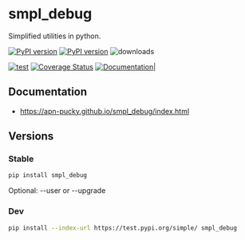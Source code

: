 # smpl_debug
Simplified utilities in python.

[![PyPI version][pypi image]][pypi link] [![PyPI version][pypi versions]][pypi link]  ![downloads](https://img.shields.io/pypi/dm/smpl_debug.svg)

[![test][a t image]][a t link]   [![Coverage Status][c t i]][c t l] [![Documentation][rtd t i]][rtd t l]|

## Documentation
-   <https://apn-pucky.github.io/smpl_debug/index.html>

## Versions

### Stable

```sh
pip install smpl_debug
```

Optional: --user or --upgrade

### Dev

```sh
pip install --index-url https://test.pypi.org/simple/ smpl_debug
```

[doc stable]: https://apn-pucky.github.io/smpl_debug/index.html
[doc test]: https://apn-pucky.github.io/smpl_debug/test/index.html

[pypi image]: https://badge.fury.io/py/smpl_debug.svg
[pypi link]: https://pypi.org/project/smpl_debug/
[pypi versions]: https://img.shields.io/pypi/pyversions/smpl_debug.svg

[a s image]: https://github.com/APN-Pucky/smpl_debug/actions/workflows/stable.yml/badge.svg
[a s link]: https://github.com/APN-Pucky/smpl_debug/actions/workflows/stable.yml
[a t link]: https://github.com/APN-Pucky/smpl_debug/actions/workflows/test.yml
[a t image]: https://github.com/APN-Pucky/smpl_debug/actions/workflows/test.yml/badge.svg

[cc s q i]: https://app.codacy.com/project/badge/Grade/38630d0063814027bd4d0ffaa73790a2?branch=stable
[cc s q l]: https://www.codacy.com/gh/APN-Pucky/smpl_debug/dashboard?utm_source=github.com&amp;utm_medium=referral&amp;utm_content=APN-Pucky/smpl&amp;utm_campaign=Badge_Grade?branch=stable
[cc s c i]: https://app.codacy.com/project/badge/Coverage/38630d0063814027bd4d0ffaa73790a2?branch=stable
[cc s c l]: https://www.codacy.com/gh/APN-Pucky/smpl_debug/dashboard?utm_source=github.com&utm_medium=referral&utm_content=APN-Pucky/smpl&utm_campaign=Badge_Coverage?branch=stable

[cc q i]: https://app.codacy.com/project/badge/Grade/38630d0063814027bd4d0ffaa73790a2
[cc q l]: https://www.codacy.com/gh/APN-Pucky/smpl_debug/dashboard?utm_source=github.com&amp;utm_medium=referral&amp;utm_content=APN-Pucky/smpl&amp;utm_campaign=Badge_Grade
[cc c i]: https://app.codacy.com/project/badge/Coverage/38630d0063814027bd4d0ffaa73790a2
[cc c l]: https://www.codacy.com/gh/APN-Pucky/smpl_debug/dashboard?utm_source=github.com&utm_medium=referral&utm_content=APN-Pucky/smpl&utm_campaign=Badge_Coverage

[c s i]: https://coveralls.io/repos/github/APN-Pucky/smpl_debug/badge.svg?branch=stable
[c s l]: https://coveralls.io/github/APN-Pucky/smpl_debug?branch=stable
[c t l]: https://coveralls.io/github/APN-Pucky/smpl_debug?branch=master
[c t i]: https://coveralls.io/repos/github/APN-Pucky/smpl_debug/badge.svg?branch=master

[rtd s i]: https://readthedocs.org/projects/smpl_debug/badge/?version=stable
[rtd s l]: https://smpl_debug.readthedocs.io/en/stable/?badge=stable
[rtd t i]: https://readthedocs.org/projects/smpl_debug/badge/?version=latest
[rtd t l]: https://smpl_debug.readthedocs.io/en/latest/?badge=latest
